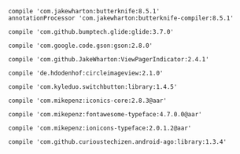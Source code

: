 
`compile 'com.jakewharton:butterknife:8.5.1'`   
`annotationProcessor 'com.jakewharton:butterknife-compiler:8.5.1'`


`compile 'com.github.bumptech.glide:glide:3.7.0'`


`compile 'com.google.code.gson:gson:2.8.0'`

`compile 'com.github.JakeWharton:ViewPagerIndicator:2.4.1'`

`compile 'de.hdodenhof:circleimageview:2.1.0'`

`compile 'com.kyleduo.switchbutton:library:1.4.5'`



`compile 'com.mikepenz:iconics-core:2.8.3@aar'`

`compile 'com.mikepenz:fontawesome-typeface:4.7.0.0@aar'`

`compile 'com.mikepenz:ionicons-typeface:2.0.1.2@aar'`


`compile 'com.github.curioustechizen.android-ago:library:1.3.4'`



